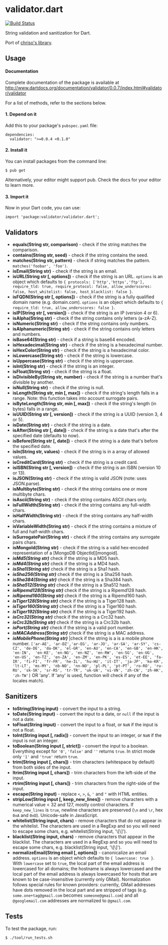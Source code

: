 validator.dart
=============

[![Build Status](https://drone.io/github.com/karan/validator.dart/status.png)](https://drone.io/github.com/karan/validator.dart/latest)

String validation and sanitization for Dart.

Port of [chriso's library](https://github.com/chriso/validator.js).

## Usage

#### Documentation

Complete documentation of the package is available at http://www.dartdocs.org/documentation/validator/0.0.7/index.html#validator/validator

For a list of methods, refer to the sections below.

#### 1. Depend on it

Add this to your package's `pubspec.yaml` file:

    dependencies:
      validator: ">=0.0.4 <0.1.0"

#### 2. Install it

You can install packages from the command line:

    $ pub get

Alternatively, your editor might support pub. Check the docs for your editor to learn more.

#### 3. Import it

Now in your Dart code, you can use:

    import 'package:validator/validator.dart';

## Validators

- **equals(String str, comparison)** - check if the string matches the comparison.
- **contains(String str, seed)** - check if the string contains the seed.
- **matches(String str, pattern)** - check if string matches the pattern. `matches('foobar', 'foo')`.
- **isEmail(String str)** - check if the string is an email.
- **isURL(String str [, options])** - check if the string is an URL. `options` is an object which defaults to `{ protocols: ['http','https','ftp'], require_tld: true, require_protocol: false, allow_underscores: false, host_whitelist: false, host_blacklist: false }`.
- **isFQDN(String str [, options])** - check if the string is a fully qualified domain name (e.g. domain.com). `options` is an object which defaults to `{ require_tld: true, allow_underscores: false }`.
- **isIP(String str [, version])** - check if the string is an IP (version 4 or 6).
- **isAlpha(String str)** - check if the string contains only letters (a-zA-Z).
- **isNumeric(String str)** - check if the string contains only numbers.
- **isAlphanumeric(String str)** - check if the string contains only letters and numbers.
- **isBase64(String str)** - check if a string is base64 encoded.
- **isHexadecimal(String str)** - check if the string is a hexadecimal number.
- **isHexColor(String str)** - check if the string is a hexadecimal color.
- **isLowercase(String str)** - check if the string is lowercase.
- **isUppercase(String str)** - check if the string is uppercase.
- **isInt(String str)** - check if the string is an integer.
- **isFloat(String str)** - check if the string is a float.
- **isDivisibleBy(String str, number)** - check if the string is a number that's divisible by another.
- **isNull(String str)** - check if the string is null.
- **isLength(String str, min [, max])** - check if the string's length falls in a range. Note: this function takes into account surrogate pairs.
- **isByteLength(String str, min [, max])** - check if the string's length (in bytes) falls in a range.
- **isUUID(String str [, version])** - check if the string is a UUID (version 3, 4 or 5).
- **isDate(String str)** - check if the string is a date.
- **isAfter(String str [, date])** - check if the string is a date that's after the specified date (defaults to now).
- **isBefore(String str [, date])** - check if the string is a date that's before the specified date.
- **isIn(String str, values)** - check if the string is in a array of allowed values.
- **isCreditCard(String str)** - check if the string is a credit card.
- **isISBN(String str [, version])** - check if the string is an ISBN (version 10 or 13).
- **isJSON(String str)** - check if the string is valid JSON (note: uses JSON.parse).
- **isMultibyte(String str)** - check if the string contains one or more multibyte chars.
- **isAscii(String str)** - check if the string contains ASCII chars only.
- **isFullWidth(String str)** - check if the string contains any full-width chars.
- **isHalfWidth(String str)** - check if the string contains any half-width chars.
- **isVariableWidth(String str)** - check if the string contains a mixture of full and half-width chars.
- **isSurrogatePair(String str)** - check if the string contains any surrogate pairs chars.
- **isMongoId(String str)** - check if the string is a valid hex-encoded representation of a [MongoDB ObjectId][mongoid].
- ***isMd5(String str)*** check if the string is a MD5 hash.
- ***isMd4(String str)*** check if the string is a MD4 hash.
- ***isSha1(String str)*** check if the string is a Sha1 hash.
- ***isSha256(String str)*** check if the string is a Sha256 hash.
- ***isSha384(String str)*** check if the string is a Sha384 hash.
- ***isSha512(String str)*** check if the string is a Sha512 hash.
- ***isRipemd128(String str)*** check if the string is a Ripemd128 hash.
- ***isRipemd160(String str)*** check if the string is a Ripemd160 hash.
- ***isTiger128(String str)*** check if the string is a Tiger128 hash.
- ***isTiger160(String str)*** check if the string is a Tiger160 hash.
- ***isTiger192(String str)*** check if the string is a Tiger192 hash.
- ***isCrc32(String str)*** check if the string is a Crc32 hash.
- ***isCrc32b(String str)*** check if the string is a Crc32b hash.
- ***isPort(String str)*** check if the string is a valid port number.
- ***isMACAddress(String str)*** check if the string is a MAC address.
- ***isMobilePhone(String str)*** |check if the string is a is a mobile phone number.
`['ar-AE', 'ar-DZ','ar-EG', 'ar-JO', 'ar-SA', 'ar-SY', 'cs-CZ', 'de-DE', 'da-DK', 'el-GR', 'en-AU', 'en-CA', 'en-GB', 'en-HK', 'en-IN',  'en-KE', 'en-NG', 'en-NZ', 'en-RW', 'en-SG', 'en-UG', 'en-US', 'en-TZ', 'en-ZA', 'en-ZM', 'en-PK', 'es-ES', 'et-EE', 'fa-IR', 'fi-FI', 'fr-FR', 'he-IL', 'hu-HU', 'it-IT', 'ja-JP', 'ko-KR', 'lt-LT', 'ms-MY', 'nb-NO', 'nn-NO', 'pl-PL', 'pt-PT', 'ro-RO', 'ru-RU', 'sk-SK', 'sr-RS', 'tr-TR', 'uk-UA', 'vi-VN', 'zh-CN', 'zh-HK', 'zh-TW']` OR 'any'. If 'any' is used, function will check if any of the locales match).

## Sanitizers

- **toString(String input)** - convert the input to a string.
- **toDate(String input)** - convert the input to a date, or `null` if the input is not a date.
- **toFloat(String input)** - convert the input to a float, or `NaN` if the input is not a float.
- **toInt(String input [, radix])** - convert the input to an integer, or `NaN` if the input is not an integer.
- **toBoolean(String input [, strict])** - convert the input to a boolean. Everything except for `'0'`, `'false'` and `''` returns `true`. In strict mode only `'1'` and `'true'` return `true`.
- **trim(String input [, chars])** - trim characters (whitespace by default) from both sides of the input.
- **ltrim(String input [, chars])** - trim characters from the left-side of the input.
- **rtrim(String input [, chars])** - trim characters from the right-side of the input.
- **escape(String input)** - replace `<`, `>`, `&`, `'` and `"` with HTML entities.
- **stripLow(String input [, keep_new_lines])** - remove characters with a numerical value < 32 and 127, mostly control characters. If `keep_new_lines` is `true`, newline characters are preserved (`\n` and `\r`, hex `0xA` and `0xD`). Unicode-safe in JavaScript.
- **whitelist(String input, chars)** - remove characters that do not appear in the whitelist. The characters are used in a RegExp and so you will need to escape some chars, e.g. whitelist(String input, '\\[\\]').
- **blacklist(String input, chars)** - remove characters that appear in the blacklist. The characters are used in a RegExp and so you will need to escape some chars, e.g. blacklist(String input, '\\[\\]').
- **normalizeEmail(String email [, options])** - canonicalize an email address. `options` is an object which defaults to `{ lowercase: true }`. With `lowercase` set to `true`, the local part of the email address is lowercased for all domains; the hostname is always lowercased and the local part of the email address is always lowercased for hosts that are known to be case-insensitive (currently only GMail). Normalization follows special rules for known providers: currently, GMail addresses have dots removed in the local part and are stripped of tags (e.g. `some.one+tag@gmail.com` becomes `someone@gmail.com`) and all `@googlemail.com` addresses are normalized to `@gmail.com`.

## Tests

To test the package, run:

    $ ./tool/run_tests.sh

